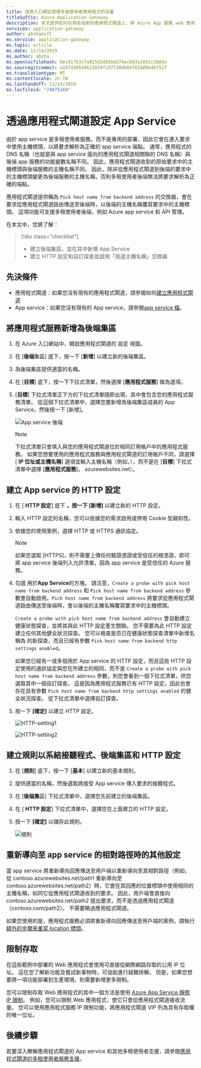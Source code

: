 ```yaml
---
title: 使用入口網站管理多租使用者應用程式的流量
titleSuffix: Azure Application Gateway
description: 本文提供如何在現有或新的應用程式閘道上，將 Azure App 服務 web 應用程式設定為後端集區成員的指導方針。
services: application-gateway
author: abshamsft
ms.service: application-gateway
ms.topic: article
ms.date: 11/14/2019
ms.author: absha
ms.openlocfilehash: 0ec417b3c7a025d2d05bdd74ec683a2891c3b0de
ms.sourcegitcommit: a107430549622028fcd7730db84f61b0064bf52f
ms.translationtype: MT
ms.contentlocale: zh-TW
ms.lasthandoff: 11/14/2019
ms.locfileid: "74075169"
---
```

# <a name="configure-app-service-with-application-gateway"></a>透過應用程式閘道設定 App Service

由於 app service 是多租使用者服務，而不是專用的部署，因此它會在連入要求中使用主機標頭，以將要求解析為正確的 app service 端點。 通常，應用程式的 DNS 名稱（也就是與 app service 面向的應用程式閘道相關聯的 DNS 名稱）與後端 app 服務的功能變數名稱不同。 因此，應用程式閘道收到的原始要求中的主機標頭與後端服務的主機名稱不同。 因此，除非從應用程式閘道到後端的要求中的主機標頭變更為後端服務的主機名稱，否則多租使用者後端無法將要求解析為正確的端點。

應用程式閘道提供稱為 `Pick host name from backend address` 的交換器，會在要求從應用程式閘道路由傳送至後端時，以後端的主機名稱覆寫要求中的主機標頭。 這項功能可支援多租使用者後端，例如 Azure app service 和 API 管理。 

在本文中，您將了解：

> [!div class="checklist"]
>
> - 建立後端集區，並在其中新增 App Service
> - 建立 HTTP 設定和自訂探查並啟用「挑選主機名稱」交換器

## <a name="prerequisites"></a>先決條件

- 應用程式閘道：如果您沒有現有的應用程式閘道，請參閱如何[建立應用程式閘道](https://docs.microsoft.com/azure/application-gateway/quick-create-portal)
- App service：如果您沒有現有的 App service，請參閱[app service 檔](https://docs.microsoft.com/azure/app-service/)。

## <a name="add-app-service-as-backend-pool"></a>將應用程式服務新增為後端集區

1. 在 Azure 入口網站中，開啟應用程式閘道的 設定 視圖。

2. 在 [**後端**集區] 底下，按一下 [**新增**] 以建立新的後端集區。

3. 為後端集區提供適當的名稱。 

4. 在 [**目標**] 底下，按一下下拉式清單，然後選擇 [**應用程式服務**] 做為選項。

5. [**目標**] 下拉式清單正下方的下拉式清單隨即出現，其中會包含您的應用程式服務清單。 從這個下拉式清單中，選擇您要新增為後端集區成員的 App Service，然後按一下 [新增]。

   ![App service 後端](./media/configure-web-app-portal/backendpool.png)
   
   > [!NOTE]
   > 下拉式清單只會填入與您的應用程式閘道位於相同訂用帳戶中的應用程式服務。 如果您想要使用的應用程式服務與應用程式閘道的訂用帳戶不同，請選擇 [ **IP 位址或主機名稱**] 選項並輸入主機名稱（例如，），而不是在 [**目標**] 下拉式清單中選擇 [**應用程式服務**]。 azurewebsites.net）。

## <a name="create-http-settings-for-app-service"></a>建立 App service 的 HTTP 設定

1. 在 [ **HTTP 設定**] 底下 **，按一下 [新增]** 以建立新的 HTTP 設定。

2. 輸入 HTTP 設定的名稱，您可以依據您的需求啟用或停用 Cookie 型親和性。

3. 依據您的使用案例，選擇 HTTP 或 HTTPS 通訊協定。 

   > [!NOTE]
   > 如果您選取 [HTTPS]，則不需要上傳任何驗證憑證或受信任的根憑證，即可將 app service 後端列入允許清單，因為 app service 是受信任的 Azure 服務。

4. 勾選 用於**App Service**的方塊。 請注意，`Create a probe with pick host name from backend address` 和 `Pick host name from backend address` 參數會自動啟用。`Pick host name from backend address` 將要求從應用程式閘道路由傳送至後端時，會以後端的主機名稱覆寫要求中的主機標頭。  

   `Create a probe with pick host name from backend address` 會自動建立健康狀態探查，並將其與此 HTTP 設定產生關聯。 您不需要為此 HTTP 設定建立任何其他健全狀況探查。 您可以檢查是否已在健康狀態探查清單中新增名稱為 <HTTP Setting name><Unique GUID> 的新探查，而且已經有參數 `Pick host name from backend http settings enabled`。

   如果您已經有一或多個用於 App service 的 HTTP 設定，而且這些 HTTP 設定使用的通訊協定與您在所建立的相同，而不是 `Create a probe with pick host name from backend address` 參數，則您會看到一個下拉式清單，供您選取其中一個自訂探查。 這是因為應用程式服務已有 HTTP 設定，因此也會存在具有參數 `Pick host name from backend http settings enabled` 的健全狀況探查。 從下拉式清單中選擇自訂探查。

5. 按一下 **[確定]** 以建立 HTTP 設定。

   ![HTTP-setting1](./media/configure-web-app-portal/http-setting1.png)

   ![HTTP-setting2](./media/configure-web-app-portal/http-setting2.png)



## <a name="create-rule-to-tie-the-listener-backend-pool-and-http-setting"></a>建立規則以系結接聽程式、後端集區和 HTTP 設定

1. 在 [**規則**] 底下，按一下 [**基本**] 以建立新的基本規則。

2. 提供適當的名稱，然後選取將接受 App service 傳入要求的接聽程式。

3. 在 [**後端集**區] 下拉式清單中，選擇您先前建立的後端集區。

4. 在 [ **HTTP 設定**] 下拉式清單中，選擇您在上面建立的 HTTP 設定。

5. 按一下 **[確定]** 以儲存此規則。

   ![規則](./media/configure-web-app-portal/rule.png)

## <a name="additional-configuration-in-case-of-redirection-to-app-services-relative-path"></a>重新導向至 app service 的相對路徑時的其他設定

當 app service 將重新導向回應傳送至用戶端以重新導向至其相對路徑（例如，從 contoso.azurewebsites.net/path1 重新導向至 contoso.azurewebsites.net/path2）時，它會在其回應的位置標頭中使用相同的主機名稱，如同它從應用程式閘道收到的要求。 因此，用戶端會直接向 contoso.azurewebsites.net/path2 提出要求，而不是透過應用程式閘道（contoso.com/path2）。 不需要略過應用程式閘道。

如果您使用的是，應用程式服務必須將重新導向回應傳送至用戶端的案例，請執行[額外的步驟來重寫 location 標頭](https://docs.microsoft.com/azure/application-gateway/troubleshoot-app-service-redirection-app-service-url#sample-configuration)。

## <a name="restrict-access"></a>限制存取

在這些範例中部署的 Web 應用程式會使用可直接從網際網路存取的公用 IP 位址。 這在您了解新功能及嘗試新事物時，可協助進行疑難排解。 但是，如果您想要將一項功能部署到生產環境，則需要新增更多限制。

您可以限制存取 Web 應用程式的其中一個方法是使用 [Azure App Service 靜態 IP 限制](../app-service/app-service-ip-restrictions.md)。 例如，您可以限制 Web 應用程式，使它只會從應用程式閘道接收流量。 您可以使用應用程式服務 IP 限制功能，將應用程式閘道 VIP 列為具有存取權的唯一位址。

## <a name="next-steps"></a>後續步驟

若要深入瞭解應用程式閘道的 App service 和其他多租使用者支援，請參閱[應用程式閘道的多租使用者服務支援](https://docs.microsoft.com/azure/application-gateway/application-gateway-web-app-overview)。
